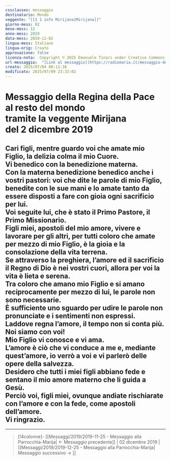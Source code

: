 ```yaml
---
cssclasses: messaggio
destinatario: Mondo
veggente: "[[1 1 info Mirijana|Mirijana]]"
giorno-mess: 02
mese-mess: 12
anno-mess: 2019
data-mess: 2019-12-02
lingua-mess: Italiano
lingua-orig: Croato
approvazione: false
licenza-nota:  Copyright © 2025 Emanuele Tinari under Creative Commons BY-NC-SA 4.0 https://creativecommons.org/licenses/by-nc-sa/4.0/
url-messaggio:  "[Link al messaggio](https://radiomaria.it/messaggio-del-2-dicembre-2019/)"
creato: 2025/07/04 00:11:36
modificato: 2025/07/09 23:33:02
---
```


# Messaggio della Regina della Pace<br>al resto del mondo<br>tramite la veggente Mirijana<br>del 2 dicembre 2019

## Cari figli, mentre guardo voi che amate mio Figlio, la delizia colma il mio Cuore.<br>Vi benedico con la benedizione materna.<br>Con la materna benedizione benedico anche i vostri pastori: voi che dite le parole di mio Figlio, benedite con le sue mani e lo amate tanto da essere disposti a fare con gioia ogni sacrificio per lui.<br>Voi seguite lui, che è stato il Primo Pastore, il Primo Missionario.<br>Figli miei, apostoli del mio amore, vivere e lavorare per gli altri, per tutti coloro che amate per mezzo di mio Figlio, è la gioia e la consolazione della vita terrena.<br>Se attraverso la preghiera, l’amore ed il sacrificio il Regno di Dio è nei vostri cuori, allora per voi la vita è lieta e serena.<br>Tra coloro che amano mio Figlio e si amano reciprocamente per mezzo di lui, le parole non sono necessarie.<br>È sufficiente uno sguardo per udire le parole non pronunciate e i sentimenti non espressi.<br>Laddove regna l’amore, il tempo non si conta più.<br>Noi siamo con voi!<br>Mio Figlio vi conosce e vi ama.<br>L’amore è ciò che vi conduce a me e, mediante quest’amore, io verrò a voi e vi parlerò delle opere della salvezza.<br>Desidero che tutti i miei figli abbiano fede e sentano il mio amore materno che li guida a Gesù.<br>Perciò voi, figli miei, ovunque andiate rischiarate con l’amore e con la fede, come apostoli dell’amore.<br>Vi ringrazio.

***

> [!4colonne]- [[Messaggi/2019/2019-11-25 - Messaggio alla Parrocchia-Marija| ← Messaggio precedente]] | 02 dicembre 2019 | [[Messaggi/2019/2019-12-25 - Messaggio alla Parrocchia-Marija| Messaggio successivo → ]]
